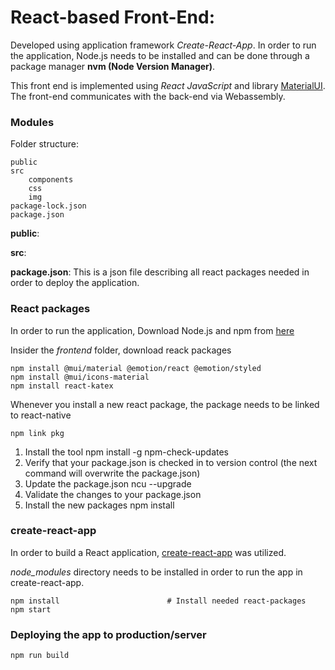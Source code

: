 
# React-based Front-End:
Developed using application framework *Create-React-App*. In order to run the application, Node.js needs to be installed and can be done through a package manager **nvm (Node Version Manager)**. 

This front end is implemented using *React JavaScript* and library [MaterialUI](https://mui.com/). 
The front-end communicates with the back-end via Webassembly.

### Modules

Folder structure: 
```console
public
src
    components
    css
    img
package-lock.json
package.json
```

**public**: 

**src**: 

**package.json**: This is a json file describing all react packages needed in order to deploy the application. 

### React packages
In order to run the application, Download Node.js and npm from [here](https://nodejs.org/en/download)

Insider the *frontend* folder, download reack packages 
```console
npm install @mui/material @emotion/react @emotion/styled
npm install @mui/icons-material
npm install react-katex
```

Whenever you install a new react package, the package needs to be linked to react-native
```console
npm link pkg
```

1. Install the tool npm install -g npm-check-updates
2. Verify that your package.json is checked in to version control (the next command will overwrite the package.json)
3. Update the package.json ncu --upgrade
4. Validate the changes to your package.json
5. Install the new packages npm install

### create-react-app 
In order to build a React application, [create-react-app](https://create-react-app.dev/docs/getting-started/) was utilized. 

*node_modules* directory needs to be installed in order to run the app in create-react-app. 

```console
npm install                        # Install needed react-packages
npm start
```

### Deploying the app to production/server

```console
npm run build
```